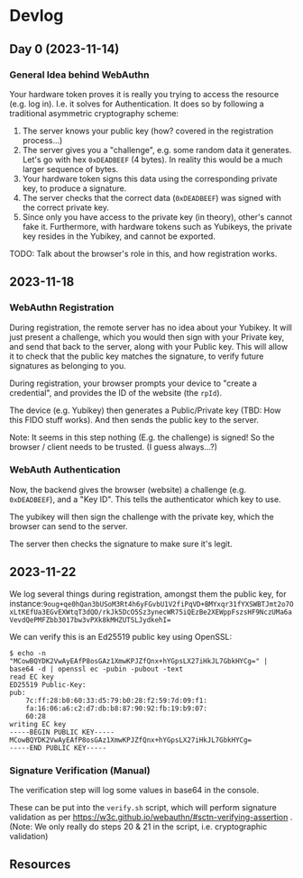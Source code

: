 # Devlog

## Day 0 (2023-11-14)

### General Idea behind WebAuthn

Your hardware token proves it is really you trying to access the resource (e.g. log in). I.e. it solves for Authentication. It does so by following a traditional asymmetric cryptography scheme:

1. The server knows your public key (how? covered in the registration process...)
2. The server gives you a "challenge", e.g. some random data it generates. Let's go with hex `0xDEADBEEF` (4 bytes). In reality this would be a much larger sequence of bytes.
3. Your hardware token signs this data using the corresponding private key, to produce a signature.
4. The server checks that the correct data (`0xDEADBEEF`) was signed with the correct private key.
5. Since only you have access to the private key (in theory), other's cannot fake it. Furthermore, with hardware tokens such as Yubikeys, the private key resides in the Yubikey, and cannot be exported.

TODO: Talk about the browser's role in this, and how registration works.

## 2023-11-18

### WebAuthn Registration

During registration, the remote server has no idea about your Yubikey. It will just present a challenge, which you would then sign with your Private key, and send that back to the server, along with your Public key. This will allow it to check that the public key matches the signature, to verify future signatures as belonging to you.

During registration, your browser prompts your device to "create a credential", and provides the ID of the website (the `rpId`). 

The device (e.g. Yubikey) then generates a Public/Private key (TBD: How this FIDO stuff works). And then sends the public key to the server.

Note: It seems in this step nothing (E.g. the challenge) is signed! So the browser / client needs to be trusted. (I guess always...?)

### WebAuth Authentication

Now, the backend gives the browser (website) a challenge (e.g. `0xDEADBEEF`), and a "Key ID". This tells the authenticator which key to use.

The yubikey will then sign the challenge with the private key, which the browser can send to the server.

The server then checks the signature to make sure it's legit.

## 2023-11-22

We log several things during registration, amongst them the public key, for instance:`9oug+qe0hQan3bUSoM3Rt4h6yFGvbU1V2fiPqVD+BMYxqr31fYXSWBTJmt2o7OxLtKEfUa3EGvEXWtqT3dQO/rkJk5DcO5Sz3ynecWR75iQEzBe2XEWppFszsHF9NczUMa6aVevdQePMFZbb3017bw3vPXk8kMHZUTSLJydkehI=`

We can verify this is an Ed25519 public key using OpenSSL:

```
$ echo -n "MCowBQYDK2VwAyEAfP8osGAz1XmwKPJZfQnx+hYGpsLX27iHkJL7GbkHYCg=" | base64 -d | openssl ec -pubin -pubout -text
read EC key
ED25519 Public-Key:
pub:
    7c:ff:28:b0:60:33:d5:79:b0:28:f2:59:7d:09:f1:
    fa:16:06:a6:c2:d7:db:b8:87:90:92:fb:19:b9:07:
    60:28
writing EC key
-----BEGIN PUBLIC KEY-----
MCowBQYDK2VwAyEAfP8osGAz1XmwKPJZfQnx+hYGpsLX27iHkJL7GbkHYCg=
-----END PUBLIC KEY-----
```

### Signature Verification (Manual)

The verification step will log some values in base64 in the console.

These can be put into the `verify.sh` script, which will perform signature validation as per https://w3c.github.io/webauthn/#sctn-verifying-assertion . (Note: We only really do steps 20 & 21 in the script, i.e. cryptographic validation)

## Resources
